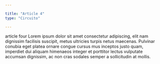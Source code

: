 ```yaml
---

title: "Article 4"
type: "Circuito"

---
```

article four Lorem ipsum dolor sit amet consectetur adipiscing, elit nam dignissim facilisis suscipit, metus ultricies turpis netus maecenas. Pulvinar conubia eget platea ornare congue cursus mus inceptos justo quam, imperdiet dui aliquam himenaeos integer et porttitor lectus vulputate accumsan dignissim, ac non cras sodales semper a sollicitudin at mollis.